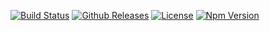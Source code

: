 [![Build Status](https://travis-ci.org/bagaking/space_packer.svg?branch=master)](https://travis-ci.org/bagaking/space_packer)
[![Github Releases](https://img.shields.io/npm/dm/space_packer.svg)](https://github.com/bagaking/space_packer) 
[![License](https://img.shields.io/npm/l/space_packer.svg)](https://github.com/bagaking/space_packer/blob/master/LICENSE) 
[![Npm Version](https://img.shields.io/npm/v/space_packer.svg)](https://github.com/bagaking/space_packer)
